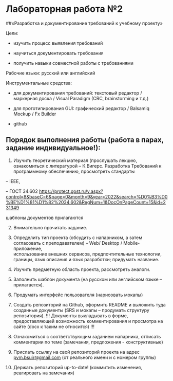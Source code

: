 # Лабораторная	работа	№2

##«Разработка	и	документирование	требований	к	учебному	проекту»

Цели:	

- изучить	процесс	выявления	требований

- научиться	документировать	требования

- получить	навыки	совместной	работы	с	требованиями

Рабочие	языки:	русский	или	английский

Инструментальные	средства:

- для	документирования	требований:	текстовый	редактор /	
маркерная	доска	/	Visual	Paradigm	(CRC,	brainstorming	и	т.д.)

- для	прототипирования	GUI:	графический	редактор	/	Balsamiq	
Mockup	/	Fx	Builder

- github

## Порядок	выполнения	работы	(работа	в	парах,	задание	индивидуальное!):

1. Изучить	теоретический	материал	(прослушать	лекцию,	
ознакомиться	с	литературой – К.Вигерс. Разработка	Требований	к	
программному	обеспечению,	просмотреть	стандарты	

– IEEE, 

– ГОСТ 34.602	 https://protect.gost.ru/v.aspx?control=8&baseC=6&page=0&month=9&year=2022&search=%D0%B3%D0%BE%D1%81%D1%82%2034.602&RegNum=1&DocOnPageCount=15&id=231349

шаблоны	документов	прилагаются 

2. Внимательно	прочитать	задание.

3. Определить	тип	проекта	(обсудить	с	напарником,	а	затем	
согласовать	с	преподавателем)	– Web/	Desktop	/	Mobile-приложение,	
использование	внешних	сервисов,	предпочтительные	технологии,	
границы,	язык	описания	и	язык	разработки;	придумать	название.

4. Изучить	предметную	область	проекта,	рассмотреть	аналоги.	

5. Заполнить	шаблон	документа	(на	русском	или	английском	языке	–
прилагается).	

6. Продумать	интерфейс	пользователя	(нарисовать	мокапы)

7. Создать	репозиторий	на	Github,	оформить	README и	выложить	туда	
созданные	документы (SRS и	мокапы – продумать	структуру
репозитория). !!! Документы	выкладывать	в	форме,	
предоставляющей	возможность	комментирования	и	просмотра	на	
сайте	(docx	к	таким	не	относится) !!!

8. Ознакомиться	с	соответствующим	заданием	напарника,	отписать	
комментарии	по	теме	(замечания,	предложения	- конструктивные)

9. Прислать	ссылку	на	свой	репозиторий	проекта на	адрес	
pvm.bsuir@gmail.com (от	реального	имени	и	с	номером	группы)

10. Держать	репозиторий	up-to-date! (коммитить	изменения,	
реагировать	на	замечания)


